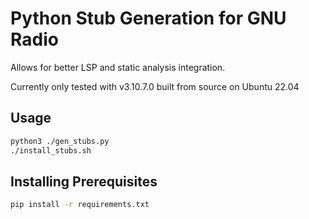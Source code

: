 # Python Stub Generation for GNU Radio

Allows for better LSP and static analysis integration.

Currently only tested with v3.10.7.0 built from source on Ubuntu 22.04

## Usage

```bash
python3 ./gen_stubs.py
./install_stubs.sh
```

## Installing Prerequisites

```bash
pip install -r requirements.txt
```

